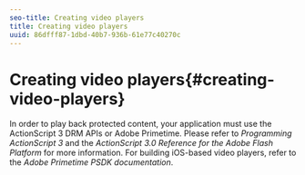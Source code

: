 ```yaml
---
seo-title: Creating video players
title: Creating video players
uuid: 86dfff87-1dbd-40b7-936b-61e77c40270c
---
```


# Creating video players{#creating-video-players}

In order to play back protected content, your application must use the ActionScript 3 DRM APIs or Adobe Primetime. Please refer to *Programming ActionScript 3* and the *ActionScript 3.0 Reference for the Adobe Flash Platform* for more information. For building iOS-based video players, refer to the *Adobe Primetime PSDK documentation*. 
